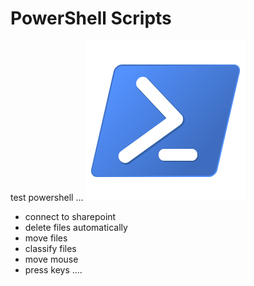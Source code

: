 # PowerShell Scripts

test powershell ... 
![sc1](https://github.com/davidvela/powershell_scripts/blob/master/assets/logo.png)

* connect to sharepoint
* delete files automatically 
* move files 
* classify files 
* move mouse 
* press keys ....